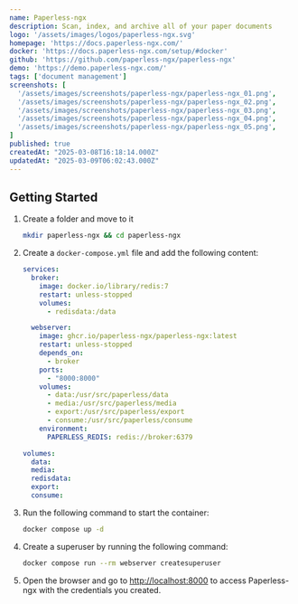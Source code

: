 ```yaml
---
name: Paperless-ngx
description: Scan, index, and archive all of your paper documents
logo: '/assets/images/logos/paperless-ngx.svg'
homepage: 'https://docs.paperless-ngx.com/'
docker: 'https://docs.paperless-ngx.com/setup/#docker'
github: 'https://github.com/paperless-ngx/paperless-ngx'
demo: 'https://demo.paperless-ngx.com/'
tags: ['document management']
screenshots: [
  '/assets/images/screenshots/paperless-ngx/paperless-ngx_01.png',
  '/assets/images/screenshots/paperless-ngx/paperless-ngx_02.png',
  '/assets/images/screenshots/paperless-ngx/paperless-ngx_03.png',
  '/assets/images/screenshots/paperless-ngx/paperless-ngx_04.png',
  '/assets/images/screenshots/paperless-ngx/paperless-ngx_05.png',
]
published: true
createdAt: "2025-03-08T16:18:14.000Z"
updatedAt: "2025-03-09T06:02:43.000Z"
---
```


## Getting Started

1. Create a folder and move to it
    ```bash
    mkdir paperless-ngx && cd paperless-ngx
    ```
2. Create a `docker-compose.yml` file and add the following content:
    ```yaml [docker-compose.yml]
    services:
      broker:
        image: docker.io/library/redis:7
        restart: unless-stopped
        volumes:
          - redisdata:/data

      webserver:
        image: ghcr.io/paperless-ngx/paperless-ngx:latest
        restart: unless-stopped
        depends_on:
          - broker
        ports:
          - "8000:8000"
        volumes:
          - data:/usr/src/paperless/data
          - media:/usr/src/paperless/media
          - export:/usr/src/paperless/export
          - consume:/usr/src/paperless/consume
        environment:
          PAPERLESS_REDIS: redis://broker:6379

    volumes:
      data:
      media:
      redisdata:
      export:
      consume:
    ```
3. Run the following command to start the container:
    ```bash
    docker compose up -d
    ```
4. Create a superuser by running the following command:
    ```bash
    docker compose run --rm webserver createsuperuser
    ```
5. Open the browser and go to [http://localhost:8000](http://localhost:8000) to access Paperless-ngx with the credentials you created.
